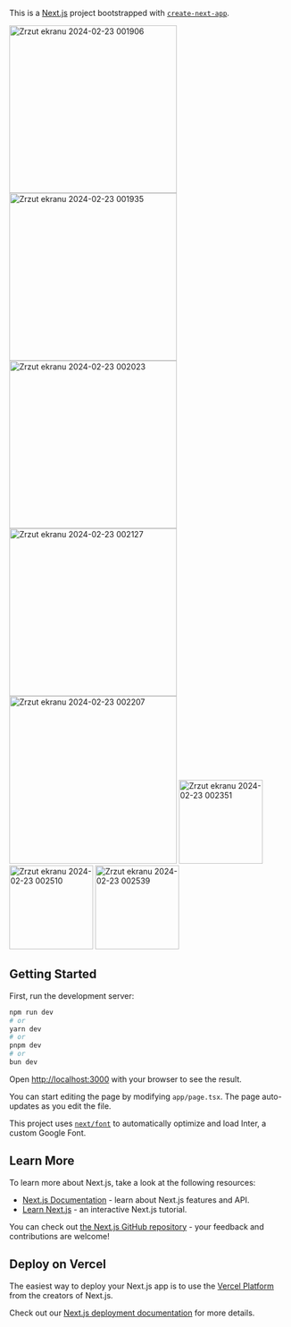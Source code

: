 This is a [Next.js](https://nextjs.org/) project bootstrapped with [`create-next-app`](https://github.com/vercel/next.js/tree/canary/packages/create-next-app).

<img width="300" alt="Zrzut ekranu 2024-02-23 001906" src="https://github.com/ajarek/next-14-ep31-ecommerce-app/assets/61388692/0ca765f8-db6a-4b8e-9078-b59252cff733">

<img width="300" alt="Zrzut ekranu 2024-02-23 001935" src="https://github.com/ajarek/next-14-ep31-ecommerce-app/assets/61388692/80f3589a-83b8-4de0-bad4-41457f82170e">

<img width="300" alt="Zrzut ekranu 2024-02-23 002023" src="https://github.com/ajarek/next-14-ep31-ecommerce-app/assets/61388692/f3982914-6794-4e81-a63a-b3a89d67d13c">

<img width="300" alt="Zrzut ekranu 2024-02-23 002127" src="https://github.com/ajarek/next-14-ep31-ecommerce-app/assets/61388692/253ce8f5-ecdd-4d35-83f5-2c8dedd35a08">

<img width="300" alt="Zrzut ekranu 2024-02-23 002207" src="https://github.com/ajarek/next-14-ep31-ecommerce-app/assets/61388692/82bf3716-b6c1-4d74-80ce-42012300a302">


<img width="150" alt="Zrzut ekranu 2024-02-23 002351" src="https://github.com/ajarek/next-14-ep31-ecommerce-app/assets/61388692/79d969a5-cb03-4e6d-9aa4-625dde8afbeb">

<img width="150" alt="Zrzut ekranu 2024-02-23 002510" src="https://github.com/ajarek/next-14-ep31-ecommerce-app/assets/61388692/e38c47dc-e41a-4479-8f8c-f1ec3b7600b7">

<img width="150" alt="Zrzut ekranu 2024-02-23 002539" src="https://github.com/ajarek/next-14-ep31-ecommerce-app/assets/61388692/91b1e5a2-2136-489b-8543-4570cb54e06f">


## Getting Started

First, run the development server:

```bash
npm run dev
# or
yarn dev
# or
pnpm dev
# or
bun dev
```

Open [http://localhost:3000](http://localhost:3000) with your browser to see the result.

You can start editing the page by modifying `app/page.tsx`. The page auto-updates as you edit the file.

This project uses [`next/font`](https://nextjs.org/docs/basic-features/font-optimization) to automatically optimize and load Inter, a custom Google Font.

## Learn More

To learn more about Next.js, take a look at the following resources:

- [Next.js Documentation](https://nextjs.org/docs) - learn about Next.js features and API.
- [Learn Next.js](https://nextjs.org/learn) - an interactive Next.js tutorial.

You can check out [the Next.js GitHub repository](https://github.com/vercel/next.js/) - your feedback and contributions are welcome!

## Deploy on Vercel

The easiest way to deploy your Next.js app is to use the [Vercel Platform](https://vercel.com/new?utm_medium=default-template&filter=next.js&utm_source=create-next-app&utm_campaign=create-next-app-readme) from the creators of Next.js.

Check out our [Next.js deployment documentation](https://nextjs.org/docs/deployment) for more details.
